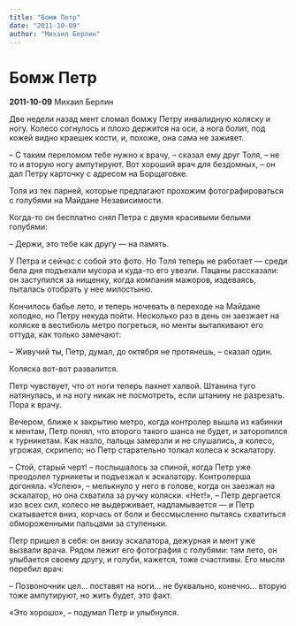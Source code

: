 ```yaml
---
title: "Бомж Петр"
date: "2011-10-09"
author: "Михаил Берлин"
---
```


# Бомж Петр

**2011-10-09** Михаил Берлин

Две недели назад мент сломал бомжу Петру инвалидную коляску и ногу. Колесо согнулось и плохо держится на оси, а нога болит, под кожей видно краешек кости, и, похоже, она сама не заживет.

– С таким переломом тебе нужно к врачу, – сказал ему друг Толя, – не то и вторую ногу ампутируют. Вот хороший врач для бездомных, – он дал Петру карточку с адресом на Борщаговке.

Толя из тех парней, которые предлагают прохожим фотографироваться с голубями на Майдане Независимости.

Когда-то он бесплатно снял Петра с двумя красивыми белыми голубями:

– Держи, это тебе как другу — на память.

У Петра и сейчас с собой это фото. Но Толя теперь не работает — среди бела дня подъехали мусора и куда-то его увезли. Пацаны рассказали: он заступился за нищенку, когда компания мажоров, издеваясь, пыталась отобрать у нее милостыню.

Кончилось бабье лето, и теперь ночевать в переходе на Майдане холодно, но Петру некуда пойти. Несколько раз в день он заезжает на коляске в вестибюль метро погреться, но менты выталкивают его оттуда, как только замечают:

– Живучий ты, Петр, думал, до октября не протянешь, – сказал один.

Коляска вот-вот развалится.

Петр чувствует, что от ноги теперь пахнет халвой. Штанина туго натянулась, и на ногу никак не посмотреть, если штанину не разрезать. Пора к врачу.

Вечером, ближе к закрытию метро, когда контролер вышла из кабинки к ментам, Петр понял, что второго такого шанса не будет, и заторопился к турникетам. Как назло, пальцы замерзли и не слушались, а колесо, угрожая, скрипело; но Петр старательно толкал колеса к эскалатору.

– Стой, старый черт! – послышалось за спиной, когда Петр уже преодолел турникеты и подъезжал к эскалатору. Контролерша догоняла. «Успею», – мелькнуло у него в голове, когда он заезжал на эскалатор, но она схватила за ручку коляски. «Нет!», – Петр дергается изо всех сил, колесо не выдерживает, надламывается — и Петр скатывается вниз, корчась от боли и бессмысленно пытаясь схватиться обмороженными пальцами за ступеньки.

Петр пришел в себя: он внизу эскалатора, дежурная и мент уже вызвали врача. Рядом лежит его фотография с голубями: там лето, он улыбается своему другу, и голуби, кажется, тоже счастливы. Его мысли перебил врач:

– Позвоночник цел... поставят на ноги... не буквально, конечно... вторую тоже ампутируют, но жить будет, это факт.

«Это хорошо», – подумал Петр и улыбнулся.